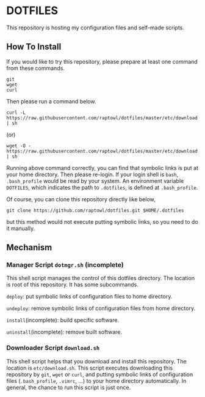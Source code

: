 # DOTFILES

This repository is hosting my configuration files and self-made scripts.

## How To Install

If you would like to try this repository, please prepare at least one command from these commands.
```
git
wget
curl
```
Then please run a command below.
```
curl -L https://raw.githubusercontent.com/raptowl/dotfiles/master/etc/download.sh | sh
```
(or)
```
wget -O - https://raw.githubusercontent.com/raptowl/dotfiles/master/etc/download.sh | sh
```
Running above command correctly, you can find that symbolic links is put at your home directory.
Then please re-login.
If your login shell is `bash`, `.bash_profile` would be read by your system.
An environment variable `DOTFILES`, which indicates the path to `.dotfiles`, is defined at `.bash_profile`.

Of course, you can clone this repository directly like below,
```
git clone https://github.com/raptowl/dotfiles.git $HOME/.dotfiles
```
but this method would not execute putting symbolic links, so you need to do it manually.

## Mechanism

### Manager Script `dotmgr.sh` (incomplete)

This shell script manages the control of this dotfiles directory.
The location is root of this repository.
It has some subcommands.

`deploy`: put symbolic links of configuration files to home directory.

`undeploy`: remove symbolic links of configuration files from home directory.

`install`(incomplete): build specific software.

`uninstall`(incomplete): remove built software.

### Downloader Script `download.sh`

This shell script helps that you download and install this repository.
The location is `etc/download.sh`.
This script executes downloading this repository by `git`, `wget` or `curl`, and putting symbolic links of configuration files (`.bash_profile`, `.vimrc`, ...) to your home directory automatically.
In general, the chance to run this script is just once.

